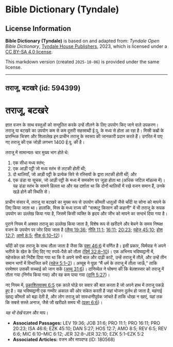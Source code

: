 # Bible Dictionary (Tyndale)

## License Information

**Bible Dictionary (Tyndale)** is based on and adapted from: _Tyndale Open Bible Dictionary_, [Tyndale House Publishers](https://tyndaleopenresources.com/), 2023, which is licensed under a [CC BY-SA 4.0 license](https://creativecommons.org/licenses/by-sa/4.0/legalcode.en).

This markdown version (created `2025-10-06`) is provided under the same license.



--------------------------------

## तराजू, बटखरे (id: 594399)

तराजू, बटखरे
============

ज्ञात वजन के साथ वस्तुओं को सन्तुलित करके उन्हें तौलने के लिए उपयोग किए जाने वाले उपकरण। तराजू या बटखरे का उपयोग कम से कम दूसरी सहस्राब्दी ई.पू. के मध्य से होता आ रहा है। मिस्री कब्रों के प्रारम्भिक चित्रण और शिलालेख इन प्राचीन तराजू के स्वरूप की जानकारी प्रदान करते हैं। उगरित में पाए गए तराजू की एक जोड़ी लगभग 1400 ई.पू. की है।

तराजू में सामान्यतः चार मुख्य भाग होते थे:

1. एक सीधा मध्य स्तंभ;
2. एक आड़ी पट्टी जो मध्य स्तंभ से लटकी होती थी;
3. दो थालियाँ, जो आड़ी पट्टी के प्रत्येक सिरे से रस्सियों के द्वारा लटकी होती थीं; और
4. एक डंडा या सूचक, जो आड़ी पट्टी के मध्य में समकोण पर जुड़ा होता था (अधिक जटिल मॉडल्स में)। यह डंडा स्तंभ के सामने हिलता था और यह दर्शाता था कि दोनों थालियों में रखे वजन समान हैं, उनके खड़े होने की स्थिति से।

प्राचीन संसार में, तराजू या बटखरे का मुख्य रूप से उपयोग कीमती धातुओं जैसे चाँदी या सोना को मापने के लिए किया जाता था। हालांकि, मिस्र के मध्य राज्य की "वाक्पटु किसान की कहानी" में भी तराजू के रूपक उपयोग का उल्लेख किया गया है, जिसमें किसी व्यक्ति के हृदय और जीभ को मापने का सन्दर्भ दिया गया है।

पुराने नियम में अक्सर तराजू का उल्लेख किया जाता है, विशेष रूप से खरीदने और बेचने के समय निष्पक्ष वजन के उपयोग पर जोर दिया जाता है ([लैव्य 19:36](https://ref.ly/Lev19:36); [नीति 11:1](https://ref.ly/Prov11:1); [16:11](https://ref.ly/Prov16:11); [20:23](https://ref.ly/Prov20:23); [यहेज 45:10](https://ref.ly/Ezek45:10); [होश 12:7](https://ref.ly/Hos12:7); [आमो 8:5](https://ref.ly/Amos8:5); [मीक 6:10–12](https://ref.ly/Mic6:10-Mic6:12))।

चाँदी को एक तराजू के साथ तौला जाता है जैसा कि [यशा 46:6](https://ref.ly/Isa46:6) में वर्णित है। इसी प्रकार, यिर्मयाह ने अपने भतीजे के खेत के लिए दिए गए रुपये\-पैसे को तौला ([यिर्म 32:8–10](https://ref.ly/Jer32:8-Jer32:10))। एक अभिनय भविष्यद्वानी में, यहेजकेल को निर्देश दिया गया था कि वे अपने सभी बाल और दाढ़ी काटें, उन्हें तराजू में तौलें, और उन्हें तीन समान भागों में विभाजित करें ([यहेज 5:1–2](https://ref.ly/Ezek5:1-Ezek5:2))। अय्यूब ने पूछा “मैं धर्म के तराजू में तौला जाऊँ,” ताकि परमेश्वर उसकी सच्चाई को जान सकें ([अय्यू 31:6](https://ref.ly/Job31:6))। दानिय्येल ने घोषणा की कि बेलशस्सर को तराजू में तौला गया (निर्णय किया गया) और वह कम पाया गया ([दानि 5:27](https://ref.ly/Dan5:27))।

नए नियम में, [प्रकाशितवाक्य 6:5](https://ref.ly/Rev6:5) एक काले घोड़े पर सवार की बात करता है जो अपने हाथ में तराजू पकड़े हुए है। यह भविष्यद्वानी एक गम्भीर अकाल की ओर संकेत करती है जहां भोजन दुर्लभ हो जाता है, महंगाई खाद्य कीमतों को बढ़ा देती है, और लोग तराजू को सावधानीपूर्वक जांचते हैं ताकि धोखा न खाएं, यहां तक कि सबसे सस्ते अनाज, जैसे जौ खरीदते समय भी ([प्रका 6:6](https://ref.ly/Rev6:6))।

*यह भी देखें*  वज़न और माप। 

* **Associated Passages:** LEV 19:36; JOB 31:6; PRO 11:1; PRO 16:11; PRO 20:23; ISA 46:6; EZK 45:10; DAN 5:27; HOS 12:7; AMO 8:5; REV 6:5; REV 6:6; MIC 6:10–MIC 6:12; JER 32:8–JER 32:10; EZK 5:1–EZK 5:2
* **Associated Articles:** वजन और मापदण्ड (ID: 180568)

